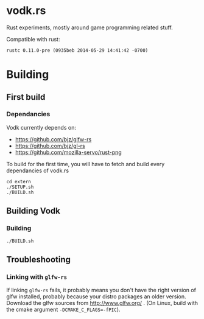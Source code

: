 vodk.rs
=======

Rust experiments, mostly around game programming related stuff.

Compatible with rust:

    rustc 0.11.0-pre (0935beb 2014-05-29 14:41:42 -0700)

Building
========

First build
-----------

### Dependancies

Vodk currently depends on:

-   https://github.com/bjz/glfw-rs
-   https://github.com/bjz/gl-rs
-   https://github.com/mozilla-servo/rust-png

To build for the first time, you will have to fetch and build every
dependancies of vodk.rs

~~~~ {.bash}
cd extern
./SETUP.sh
./BUILD.sh
~~~~

Building Vodk
-------------

### Building

    ./BUILD.sh

Troubleshooting
---------------

### Linking with `glfw-rs`

If linking `glfw-rs` fails, it probably means you don't have the right
version of glfw installed, probably because your distro packages
an older version. Download the glfw sources from http://www.glfw.org/ .
(On Linux, build with the cmake argument `-DCMAKE_C_FLAGS=-fPIC`).

